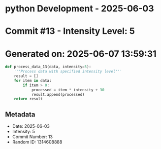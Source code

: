 ﻿# python Development - 2025-06-03
# Commit #13 - Intensity Level: 5
# Generated on: 2025-06-07 13:59:31
```python
def process_data_13(data, intensity=5):
    '''Process data with specified intensity level'''
    result = []
    for item in data:
        if item > 0:
            processed = item * intensity + 30
            result.append(processed)
    return result
```
## Metadata
- Date: 2025-06-03
- Intensity: 5
- Commit Number: 13
- Random ID: 1314608888
